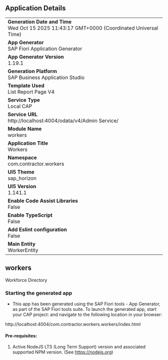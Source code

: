 ## Application Details
|               |
| ------------- |
|**Generation Date and Time**<br>Wed Oct 15 2025 11:43:17 GMT+0000 (Coordinated Universal Time)|
|**App Generator**<br>SAP Fiori Application Generator|
|**App Generator Version**<br>1.19.1|
|**Generation Platform**<br>SAP Business Application Studio|
|**Template Used**<br>List Report Page V4|
|**Service Type**<br>Local CAP|
|**Service URL**<br>http://localhost:4004/odata/v4/Admin Service/|
|**Module Name**<br>workers|
|**Application Title**<br>Workers|
|**Namespace**<br>com.contractor.workers|
|**UI5 Theme**<br>sap_horizon|
|**UI5 Version**<br>1.141.1|
|**Enable Code Assist Libraries**<br>False|
|**Enable TypeScript**<br>False|
|**Add Eslint configuration**<br>False|
|**Main Entity**<br>WorkerEntity|

## workers

Workforce Directory

### Starting the generated app

-   This app has been generated using the SAP Fiori tools - App Generator, as part of the SAP Fiori tools suite.  To launch the generated app, start your CAP project:  and navigate to the following location in your browser:

http://localhost:4004/com.contractor.workers.workers/index.html

#### Pre-requisites:

1. Active NodeJS LTS (Long Term Support) version and associated supported NPM version.  (See https://nodejs.org)


